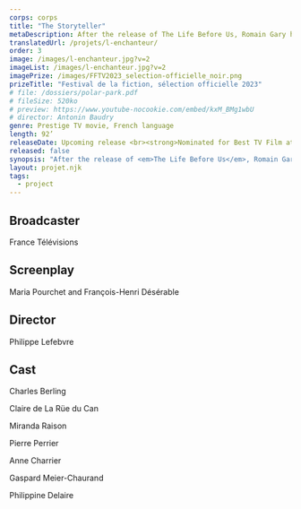 ```yaml
---
corps: corps
title: "The Storyteller"
metaDescription: After the release of The Life Before Us, Romain Gary has his little cousin Paul Pavlowitch play the role of the author Émile Ajar. The press, the publishers, the readers... everyone is fooled. Well, nearly everyone.
translatedUrl: /projets/l-enchanteur/
order: 3
image: /images/l-enchanteur.jpg?v=2
imageList: /images/l-enchanteur.jpg?v=2
imagePrize: /images/FFTV2023_selection-officielle_noir.png
prizeTitle: "Festival de la fiction, sélection officielle 2023"
# file: /dossiers/polar-park.pdf
# fileSize: 520ko
# preview: https://www.youtube-nocookie.com/embed/kxM_BMg1wbU
# director: Antonin Baudry
genre: Prestige TV movie, French language​
length: 92’
releaseDate: Upcoming release <br><strong>Nominated for Best TV Film at the Festival de la Fiction de La Rochelle 2023</strong>
released: false
synopsis: "After the release of <em>The Life Before Us</em>, Romain Gary has his little cousin Paul Pavlowitch play the role of the author Émile Ajar. The press, the publishers, the readers... everyone is fooled. Well, nearly everyone. Adèle, a student in literature at La Sorbonne, from Nice (where Gary spent some of his childhood), is convinced that Émile Ajar and Romain Gary are one and the same writer. She goes to confront Gary. Will she expose him? Or will the enchanter manage to take her away in his illusion?​"
layout: projet.njk
tags:
  - project
---
```


<div class="grid-col">

## Broadcaster

France Télévisions

## Screenplay

Maria Pourchet and François-Henri Désérable

## Director
Philippe Lefebvre

</div>
<div class="grid-col">

## Cast
Charles Berling

Claire de La Rüe du Can

Miranda Raison

Pierre Perrier

Anne Charrier

Gaspard Meier-Chaurand

Philippine Delaire

</div>